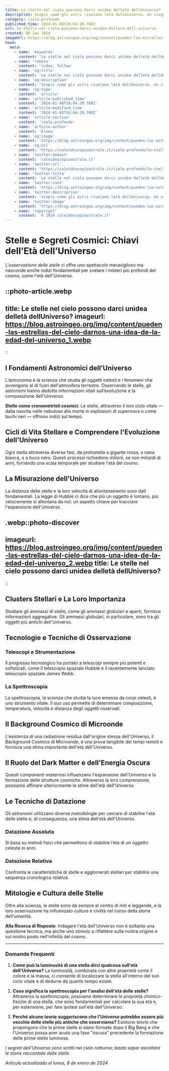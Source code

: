 ```yaml
---
title: Le stelle nel cielo possono darci unidea delletà dellUniverso?
description: Scopri come gli astri rivelano letà dellUniverso. Un viaggio tra scienza e misteri celesti che illumina il tempo cosmico.
category: cielo-profondo
published_time: 2024-01-08T16:04:20.760Z
url: le-stelle-nel-cielo-possono-darci-unidea-delleta-dell-universo
created: 08 Jan 2024
imageUrl: https://blog.astroingeo.org/img/content/pueden-las-estrellas-del-cielo-darnos-una-idea-de-la-edad-del-universo_1.webp
head:
  meta:
    - name: 'keywords'
      content: 'Le stelle nel cielo possono darci unidea delletà dellUniverso?'
    - name: 'robots'
      content: 'index, follow'
    - name: 'og:title'
      content: 'Le stelle nel cielo possono darci unidea delletà dellUniverso?'
    - name: 'og:description'
      content: 'Scopri come gli astri rivelano letà dellUniverso. Un viaggio tra scienza e misteri celesti che illumina il tempo cosmico.'
    - name: 'og:type'
      content: 'article'
    - name: 'article:published_time'
      content: '2024-01-08T16:04:20.760Z'
    - name: 'article:modified_time'
      content: '2024-01-08T16:04:20.760Z'
    - name: 'article:section'
      content: 'cielo-profondo'
    - name: 'article:author'
      content: 'Elena'
    - name: 'og:image'
      content: 'https://blog.astroingeo.org/img/content/pueden-las-estrellas-del-cielo-darnos-una-idea-de-la-edad-del-universo_1.webp'
    - name: 'og:url'
      content: 'https://caleidoscopioastrale.it/cielo-profondo/le-stelle-nel-cielo-possono-darci-unidea-delleta-dell-universo'
    - name: 'twitter:domain'
      content: 'caleidoscopioastrale.it'
    - name: 'twitter:url'
      content: 'https://caleidoscopioastrale.it/cielo-profondo/le-stelle-nel-cielo-possono-darci-unidea-delleta-dell-universo'
    - name: 'twitter:title'
      content: 'Le stelle nel cielo possono darci unidea delletà dellUniverso?'
    - name: 'twitter:card'
      content: 'https://blog.astroingeo.org/img/content/pueden-las-estrellas-del-cielo-darnos-una-idea-de-la-edad-del-universo_1.webp'
    - name: 'twitter:description'
      content: 'Scopri come gli astri rivelano letà dellUniverso. Un viaggio tra scienza e misteri celesti che illumina il tempo cosmico.'
    - name: 'twitter:image'
      content: 'https://blog.astroingeo.org/img/content/pueden-las-estrellas-del-cielo-darnos-una-idea-de-la-edad-del-universo_1.webp'
    - name: 'copyright'
      content: '© 2024 caleidoscopioastrale.it'
---
```

# Stelle e Segreti Cosmici: Chiavi dell’Età dell’Universo

L’*osservazione delle stelle* ci offre uno spettacolo meraviglioso ma nasconde anche indizi fondamentali per svelare i misteri più profondi del cosmo, come l'età dell'Universo. 

::photo-article.webp
---
title: Le stelle nel cielo possono darci unidea delletà dellUniverso?
imageurl: https://blog.astroingeo.org/img/content/pueden-las-estrellas-del-cielo-darnos-una-idea-de-la-edad-del-universo_1.webp
---
::

## I Fondamenti Astronomici dell’Universo

L’astronomia è la scienza che studia gli oggetti celesti e i fenomeni che avvengono al di fuori dell'atmosfera terrestre. Osservando le stelle, gli astronomi hanno dedotto informazioni vitali sull’evoluzione e la composizione dell'Universo.

**Stelle come cronometristi cosmici**: Le stelle, attraverso il loro ciclo vitale — dalla nascita nelle nebulose alla morte in esplosioni di supernova o come buchi neri — offrono indizi sul tempo.

## Cicli di Vita Stellare e Comprendere l'Evoluzione dell'Universo

Ogni stella attraversa diverse fasi, da protostella a gigante rossa, a nana bianca, o a buco nero. Questi processi richiedono milioni, se non miliardi di anni, fornendo una scala temporale per studiare l'età del cosmo.

## La Misurazione dell'Universo

La distanza delle stelle e la loro velocità di allontanamento sono dati fondamentali. La legge di Hubble ci dice che più un oggetto è lontano, più velocemente si allontana da noi: un aspetto chiave per tracciare l'espansione dell'Universo.

.webp::photo-discover
---
imageurl: https://blog.astroingeo.org/img/content/pueden-las-estrellas-del-cielo-darnos-una-idea-de-la-edad-del-universo_2.webp
title: Le stelle nel cielo possono darci unidea delletà dellUniverso?
---
::

## Clusters Stellari e La Loro Importanza

Studiare gli ammassi di stelle, come gli ammassi globulari e aperti, fornisce informazioni aggregative. Gli ammassi globulari, in particolare, sono tra gli oggetti più antichi dell'Universo.

## Tecnologie e Tecniche di Osservazione

### Telescopi e Strumentazione

Il progresso tecnologico ha portato a telescopi sempre più potenti e sofisticati, come il telescopio spaziale Hubble e il recentemente lanciato telescopio spaziale James Webb.

### La Spettroscopia

La spettroscopia, la scienza che studia la luce emessa da corpi celesti, è uno strumento vitale. Il suo uso permette di determinare composizione, temperatura, velocità e distanza degli oggetti osservati.

## Il Background Cosmico di Microonde

L'esistenza di una radiazione residua dall'origine stessa dell'Universo, il Background Cosmico di Microonde, è una prova tangibile dei tempi remoti e fornisce una stima importante dell'età dell'Universo.

## Il Ruolo del Dark Matter e dell'Energia Oscura

Questi componenti misteriosi influenzano l'espansione dell'Universo e la formazione delle strutture cosmiche. Attraverso la loro comprensione, possiamo affinare ulteriormente le stime dell'età dell'Universo.

## Le Tecniche di Datazione

Gli astronomi utilizzano diverse metodologie per cercare di stabilire l'età delle stelle e, di conseguenza, una stima dell'età dell'Universo.

### Datazione Assoluta

Si basa su metodi fisici che permettono di stabilire l’età di un oggetto celeste in anni.

### Datazione Relativa

Confronta le caratteristiche di stelle e agglomerati stellari per stabilire una sequenza cronologica relativa.

## Mitologie e Cultura delle Stelle

Oltre alla scienza, le stelle sono da sempre al centro di miti e leggende, e la loro osservazione ha influenzato culture e civiltà nel corso della storia dell'umanità.

**Alla Ricerca di Risposte**: Indagare l'età dell'Universo non è soltanto una questione tecnica, ma anche uno stimolo a riflettere sulla nostra origine e sul nostro posto nell'infinità del cosmo.

---

### Domande Frequenti

1. **Come può la luminosità di una stella dirci qualcosa sull'età dell'Universo?**
   La luminosità, combinata con altre proprietà come il colore e la massa, ci consente di localizzare la stella all'interno del suo ciclo vitale e di dedurre da quanto tempo esiste.

2. **Cosa significa la spettroscopia per l'analisi dell'età delle stelle?**
   Attraverso la spettroscopia, possiamo determinare le proprietà chimico-fisiche di una stella, che sono fondamentali per calcolare la sua età e, per estensione, per fare ipotesi sull'età dell'Universo.

3. **Perché alcune teorie suggeriscono che l'Universo potrebbe essere più vecchio delle stelle più antiche che osserviamo?**
   Esistono teorie che propongono che le prime stelle si siano formate dopo il Big Bang e che l'Universo possa aver avuto una fase "oscura" precedente la formazione delle prime stelle luminose.

*I segreti dell'Universo sono scritti nel cielo notturno; basta saper ascoltare le storie raccontate dalle stelle.*

_Artículo actualizado el lunes, 8 de enero de 2024_